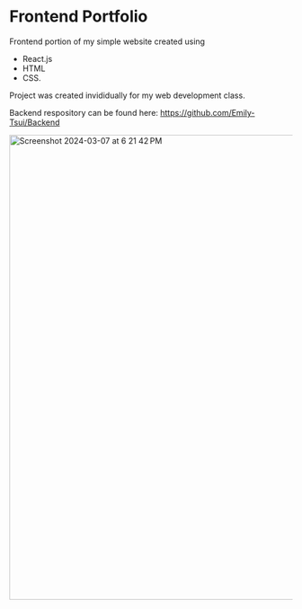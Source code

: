 # Frontend Portfolio
Frontend portion of my simple website created using 
  - React.js
  - HTML
  - CSS.

Project was created invididually for my web development class. 

Backend respository can be found here: https://github.com/Emily-Tsui/Backend

<img width="828" alt="Screenshot 2024-03-07 at 6 21 42 PM" src="https://github.com/Emily-Tsui/Frontend/assets/113730297/80764f2b-a842-4ae0-874f-d5d99532acba">
